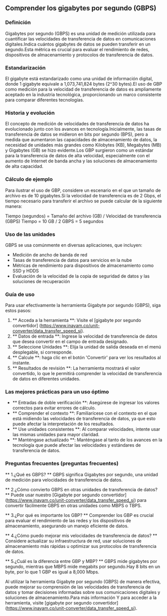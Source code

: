 ## Comprender los gigabytes por segundo (GBPS)

### Definición
Gigabytes por segundo (GBPS) es una unidad de medición utilizada para cuantificar las velocidades de transferencia de datos en comunicaciones digitales.Indica cuántos gigabytes de datos se pueden transferir en un segundo.Esta métrica es crucial para evaluar el rendimiento de redes, dispositivos de almacenamiento y protocolos de transferencia de datos.

### Estandarización
El gigabyte está estandarizado como una unidad de información digital, donde 1 gigabyte equivale a 1,073,741,824 bytes (2^30 bytes).El uso de GBP como medición para la velocidad de transferencia de datos es ampliamente aceptado en la industria tecnológica, proporcionando un marco consistente para comparar diferentes tecnologías.

### Historia y evolución
El concepto de medición de velocidades de transferencia de datos ha evolucionado junto con los avances en tecnología.Inicialmente, las tasas de transferencia de datos se midieron en bits por segundo (BPS), pero a medida que aumentaron las capacidades de almacenamiento de datos, la necesidad de unidades más grandes como Kilobytes (KB), Megabytes (MB) y Gigabytes (GB) se hizo evidente.Los GBP surgieron como un estándar para la transferencia de datos de alta velocidad, especialmente con el aumento de Internet de banda ancha y las soluciones de almacenamiento de alta capacidad.

### Cálculo de ejemplo
Para ilustrar el uso de GBP, considere un escenario en el que un tamaño de archivo es de 10 gigabytes.Si la velocidad de transferencia es de 2 Gbps, el tiempo necesario para transferir el archivo se puede calcular de la siguiente manera:

Tiempo (segundos) = Tamaño del archivo (GB) / Velocidad de transferencia (GBPS)
Tiempo = 10 GB / 2 GBPS = 5 segundos

### Uso de las unidades
GBPS se usa comúnmente en diversas aplicaciones, que incluyen:
- Medición de ancho de banda de red
- Tasas de transferencia de datos para servicios en la nube
- Métricas de rendimiento para dispositivos de almacenamiento como SSD y HDDS
- Evaluación de la velocidad de la copia de seguridad de datos y las soluciones de recuperación

### Guía de uso
Para usar efectivamente la herramienta Gigabyte por segundo (GBPS), siga estos pasos:
1. ** Acceda a la herramienta **: Visite el [gigabyte por segundo convertidor] (https://www.inayam.co/unit-converter/data_transfer_speed_si).
2. ** Datos de entrada **: Ingrese la velocidad de transferencia de datos que desea convertir en el campo de entrada designado.
3. ** Seleccione Unidades **: Elija la unidad de salida deseada en el menú desplegable, si corresponde.
4. ** Calcule **: haga clic en el botón 'Convertir' para ver los resultados al instante.
5. ** Resultados de revisión **: La herramienta mostrará el valor convertido, lo que le permitirá comprender la velocidad de transferencia de datos en diferentes unidades.

### Las mejores prácticas para un uso óptimo
- ** Entradas de doble verificación **: Asegúrese de ingresar los valores correctos para evitar errores de cálculo.
- ** Comprender el contexto **: Familiarícese con el contexto en el que está midiendo las velocidades de transferencia de datos, ya que esto puede afectar la interpretación de los resultados.
- ** Use unidades consistentes **: Al comparar velocidades, intente usar las mismas unidades para mayor claridad.
- ** Manténgase actualizado **: Manténgase al tanto de los avances en la tecnología que puede afectar las velocidades y estándares de transferencia de datos.

### Preguntas frecuentes (preguntas frecuentes)

** 1.¿Qué es GBPS? **
GBPS significa Gigabytes por segundo, una unidad de medición para velocidades de transferencia de datos.

** 2.¿Cómo convierto GBPS en otras unidades de transferencia de datos? **
Puede usar nuestro [Gigabyte por segundo convertidor] (https://www.inayam.co/unit-converter/data_transfer_speed_si) para convertir fácilmente GBPS en otras unidades como MBPS o TBPS.

** 3.¿Por qué es importante los GBP? **
Comprender los GBP es crucial para evaluar el rendimiento de las redes y los dispositivos de almacenamiento, asegurando un manejo eficiente de datos.

** 4.¿Cómo puedo mejorar mis velocidades de transferencia de datos? **
Considere actualizar su infraestructura de red, usar soluciones de almacenamiento más rápidas u optimizar sus protocolos de transferencia de datos.

** 5.¿Cuál es la diferencia entre GBP y MBP? **
GBPS mide gigabytes por segundo, mientras que MBPS mide megabits por segundo.Hay 8 bits en un byte, por lo que 1 GBP es igual a 8,000 Mbps.

Al utilizar la herramienta Gigabyte por segundo (GBPS) de manera efectiva, puede mejorar su comprensión de las velocidades de transferencia de datos y tomar decisiones informadas sobre sus comunicaciones digitales y soluciones de almacenamiento.Para más información Y para acceder a la herramienta, visite [gigabyte por segundo convertidor] (https://www.inayam.co/unit-converter/data_transfer_speed_si).